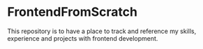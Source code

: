 # FrontendFromScratch
This repository is to have a place to track and reference my skills, experience and projects with frontend development.
